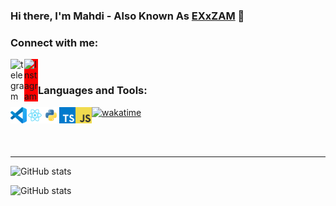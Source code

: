 ### Hi there, I'm Mahdi - Also Known As [EXxZAM][aparat] 👋


  
  

### Connect with me:

  


[<img align="left" alt="telegram" width="22px" src="https://cdn.jsdelivr.net/npm/simple-icons@v3/icons/telegram.svg" />][telegram]



[<img align="left" alt="Instagram" width="22px" style="background-color:red" src="https://cdn.jsdelivr.net/npm/simple-icons@v3/icons/instagram.svg" />][instagram]



  

<br />

  

### Languages and Tools:

  


<img align="left" alt="Visual Studio Code" width="26px" src="https://raw.githubusercontent.com/github/explore/80688e429a7d4ef2fca1e82350fe8e3517d3494d/topics/visual-studio-code/visual-studio-code.png" />

<img align="left" alt="ReactJs" width="26px" src="https://raw.githubusercontent.com/github/explore/80688e429a7d4ef2fca1e82350fe8e3517d3494d/topics/react/react.png" />

<img align="left" alt="Python" width="26px" src="https://raw.githubusercontent.com/github/explore/80688e429a7d4ef2fca1e82350fe8e3517d3494d/topics/python/python.png" />

<img align="left" alt="TypeScript" width="26px" src="https://raw.githubusercontent.com/github/explore/80688e429a7d4ef2fca1e82350fe8e3517d3494d/topics/typescript/typescript.png" />


<img align="left" alt="JavaScript" width="26px" src="https://raw.githubusercontent.com/github/explore/80688e429a7d4ef2fca1e82350fe8e3517d3494d/topics/javascript/javascript.png" />

[![wakatime](https://wakatime.com/badge/user/12898b36-442d-48fd-90e3-8f2f19dc551b.svg)](https://wakatime.com/@12898b36-442d-48fd-90e3-8f2f19dc551b)
  

<br />

<br />



---




![GitHub stats](https://github-readme-stats.vercel.app/api/top-langs/?username=exxzam&langs_count=8&theme=tokyonight)

![GitHub stats](https://github-readme-stats.vercel.app/api?username=EXxZAM&show_icons=true&theme=tokyonight&include_all_commits=true)



[aparat]: https://aparat.com/exxzamtutorials

[telegram]: http://t.me/exxzam

[instagram]: https://instagram.com/mahdi12ad



